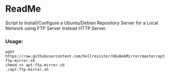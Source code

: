 # ReadMe
Script to Install/Configure a Ubuntu/Debian Repository Server for a Local Network using FTP Server instead HTTP Server.


### Usage:
    wget https://raw.githubusercontent.com/hellresistor/UbuDebMirror/master/apt-ftp-mirror.sh
    chmod +x apt-ftp-mirror.sh
    ./apt-ftp-mirror.sh
